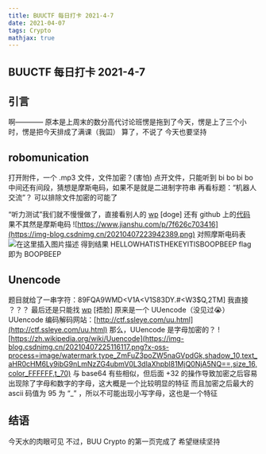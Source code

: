 ```yaml
---
title: BUUCTF 每日打卡 2021-4-7
date: 2021-04-07
tags: Crypto
mathjax: true
---
```


## BUUCTF 每日打卡 2021-4-7

## 引言

啊————
原本是上周末的数分高代讨论班愣是拖到了今天，愣是上了三个小时，愣是把今天排成了满课（我囸）
算了，不说了
今天也要坚持



## robomunication

打开附件，一个 .mp3 文件，文件加密？(害怕)
点开文件，只能听到 bi bo bi bo 中间还有间段，猜想是摩斯电码，如果不是就是二进制字符串
再看标题：“机器人交流”？
可以排除文件加密的可能了

“听力测试”我们就不慢慢做了，直接看别人的 [wp](https://blog.csdn.net/CSDN___CSDN/article/details/82532090) [doge]
还有 github 上的[代码](https://gist.github.com/Zolmeister/5530467)
果不其然是摩斯电码
![https://www.jianshu.com/p/7f626c703416](https://img-blog.csdnimg.cn/20210407223942389.png)
对照摩斯电码表
![在这里插入图片描述](https://img-blog.csdnimg.cn/20210407224024399.png?x-oss-process=image/watermark,type_ZmFuZ3poZW5naGVpdGk,shadow_10,text_aHR0cHM6Ly9ibG9nLmNzZG4ubmV0L3dlaXhpbl81MjQ0NjA5NQ==,size_16,color_FFFFFF,t_70)
得到结果 HELLOWHATISTHEKEYITISBOOPBEEP
flag 即为 BOOPBEEP



## Unencode

题目就给了一串字符：89FQA9WMD<V1A<V1S83DY.#<W3$Q,2TM]
我直接 ？？？
最后还是只能找 [wp](https://blog.csdn.net/weixin_44017838/article/details/104885539) [捂脸]
原来是一个 UUencode（没见过😭）
UUencode 编码解码网站：[http://ctf.ssleye.com/uu.html](http://ctf.ssleye.com/uu.html)
那么，UUencode 是字母加密的？
![https://zh.wikipedia.org/wiki/Uuencode](https://img-blog.csdnimg.cn/20210407225116117.png?x-oss-process=image/watermark,type_ZmFuZ3poZW5naGVpdGk,shadow_10,text_aHR0cHM6Ly9ibG9nLmNzZG4ubmV0L3dlaXhpbl81MjQ0NjA5NQ==,size_16,color_FFFFFF,t_70)
与 base64 有些相似，但后面 +32 的操作导致加密之后容易出现除了字母和数字的字母，这大概是一个比较明显的特征
而且加密之后最大的 ascii 码值为 95 为 “_” ，所以不可能出现小写字母，这也是一个特征



## 结语

今天水的肉眼可见
不过，BUU Crypto 的第一页完成了
希望继续坚持